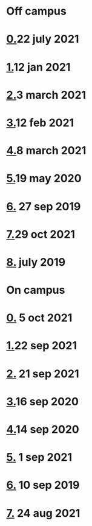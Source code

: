 # Off campus

# [0.](https://www.geeksforgeeks.org/bny-mellon-interview-experience-for-software-developer-off-campus/)22 july 2021

# [1.](https://www.geeksforgeeks.org/bny-mellon-interview-experience-off-campus/?ref=rp)12 jan 2021

# [2.](https://www.geeksforgeeks.org/bny-mellon-interview-experience-for-summer-internship-off-campus/?ref=rp)3 march 2021

# [3.](https://www.geeksforgeeks.org/bny-mellon-interview-experience-for-6-month-internship-2020-virtual/?ref=rp)12 feb 2021

# [4.](https://medium.com/@vaishalithakur614/bny-mellon-interview-experience-9c30a0b645df)8 march 2021

# [5.](https://www.geeksforgeeks.org/bny-mellon-interview-experience-for-freshers-2/)19 may 2020

# [6.](https://www.geeksforgeeks.org/bny-mellon-interview-experience-for-sde-freshers/) 27 sep 2019

# [7.](https://www.ambitionbox.com/interviews/bny-mellon-interview-questions)29 oct 2021

# [8.](https://discuss.codechef.com/t/bny-mellon-intern-interview-experience/32088) july 2019

# On campus

# [0.](https://www.geeksforgeeks.org/bny-mellon-internship-interview-experience-for-software-developer-on-campus-2022/?ref=leftbar-rightbar) 5 oct 2021

# [1.](https://www.geeksforgeeks.org/bny-mellon-internship-interview-experience-on-campus-2022/)22 sep 2021

# [2.](https://www.geeksforgeeks.org/bny-mellon-interview-experience-on-campus/) 21 sep 2021

# [3.](https://www.geeksforgeeks.org/bny-mellon-interview-experience-on-campus-summer-internship-2021/)16 sep 2020

# [4.](https://www.geeksforgeeks.org/bny-mellon-technology-interview-experience-on-campus-september-2020-virtual/)14 sep 2020

# [5.](https://www.geeksforgeeks.org/bny-mellon-interview-experience-on-campus-aug-2020-virtual/) 1 sep 2021


# [6.](https://www.geeksforgeeks.org/bny-mellon-interview-experience-for-freshers/) 10 sep 2019

# [7.](https://leetcode.com/discuss/interview-question/805561/bny-mellon-interview-experienceon-campus-virtual-aug-2020) 24 aug 2021
